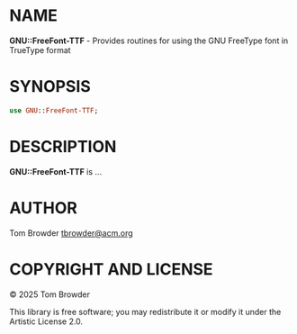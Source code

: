 NAME
====

**GNU::FreeFont-TTF** - Provides routines for using the GNU FreeType font in TrueType format 

SYNOPSIS
========

```raku
use GNU::FreeFont-TTF;
```

DESCRIPTION
===========

**GNU::FreeFont-TTF** is ...

AUTHOR
======

Tom Browder <tbrowder@acm.org>

COPYRIGHT AND LICENSE
=====================

© 2025 Tom Browder

This library is free software; you may redistribute it or modify it under the Artistic License 2.0.

